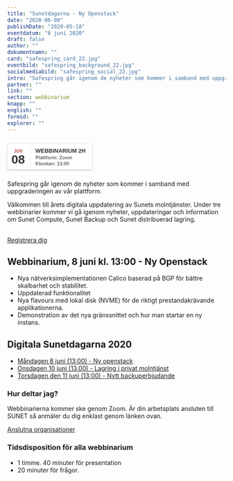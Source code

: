 ```yaml
---
title: "Sunet­dagarna - Ny Openstack"
date: "2020-06-08"
publishDate: "2020-05-18"
eventdatum: "8 juni 2020"
draft: false
author: ""
dokumentnamn: ""
card: "safespring_card_22.jpg"
eventbild: "safespring_background_22.jpg"
socialmediabild: "safespring_social_22.jpg"
intro: "Safespring går igenom de nyheter som kommer i samband med uppgraderingen av vår plattform."
partner: ""
link: ""
section: webbinarium
knapp: ""
english: ""
formid: ""
explorer: ""
---
```

<style>
.safespring-event .desc .des,.safespring-event .desc .hed{font-family:Hind,sans-serif;overflow:hidden}.safespring-event{display:inline-block;position:relative;cursor:default;background:#fff;font-family:Hind,sans-serif;font-weight:600;color:#323232!important;font-size:15px;line-height:100%;-webkit-box-shadow:0 0 0 .5px rgba(50,50,93,.17),0 2px 5px 0 rgba(50,50,93,.1),0 1px 1.5px 0 rgba(0,0,0,.07),0 1px 2px 0 rgba(0,0,0,.08),0 0 0 0 transparent!important;-moz-box-shadow:0 0 0 .5px rgba(50,50,93,.17),0 2px 5px 0 rgba(50,50,93,.1),0 1px 1.5px 0 rgba(0,0,0,.07),0 1px 2px 0 rgba(0,0,0,.08),0 0 0 0 transparent!important;box-shadow:0 0 0 .5px rgba(50,50,93,.17),0 2px 5px 0 rgba(50,50,93,.1),0 1px 1.5px 0 rgba(0,0,0,.07),0 1px 2px 0 rgba(0,0,0,.08),0 0 0 0 transparent!important;-webkit-border-radius:4px;border-radius:4px}.safespring-event .date{width:50px;height:60px;float:left;position:relative}.safespring-event .date .bdr1,.safespring-event .date .bdr2{width:1px;height:50px;position:absolute;z-index:100;top:5px}.safespring-event .date .mon{display:block;text-align:center;padding:12px 0 0;font-size:10px;color:#bf5549;font-weight:700;line-height:110%;text-transform:uppercase}.safespring-event .date .day{display:block;text-align:center;padding:0 0 8px;font-size:28px;font-weight:700;color:#333;line-height:100%}.safespring-event .date .bdr1{background:#eaeaea;right:-3px}.safespring-event .date .bdr2{background:#fff;right:-4px}.safespring-event .desc{height:60px;float:left;position:relative;padding:0 15px 0 0}.safespring-event .desc p{margin:0;display:block;text-align:left;padding:10px 0 0 15px;font-size:11px;color:#666;line-height:130%}.safespring-event .desc .hed{height:15px;display:block;margin-bottom:0;font-size:13px;line-height:110%;color:#333;text-transform:uppercase}.safespring-event .desc .des{height:28px;display:block}.safespring-event-selected{background-color:#f4f4f4}.addeventatc .alarm_reminder,.addeventatc .all_day_event,.addeventatc .attendees,.addeventatc .calname,.addeventatc .date_format,.addeventatc .recurring,.addeventatc .status,.addeventatc .uid,.safespring-event .client,.safespring-event .description,.safespring-event .end,.safespring-event .facebook_event,.safespring-event .location,.safespring-event .method,.safespring-event .organizer,.safespring-event .organizer_email,.safespring-event .start,.safespring-event .timezone,.safespring-event .title,.safespring-event .transp{display:none!important}
</style>
<div style="clear:both;padding:10px 0px 10px 0px;">
	<div class="safespring-event" data-styling="none">
		<div class="date">
			<span class="mon">JUN</span>
			<span class="day">08</span>
			<div class="bdr1"></div>
			<div class="bdr2"></div>
		</div>
		<div class="desc">
			<p>
				<strong class="hed">Webbinarium 2h</strong>
				<span class="des">Plattform: Zoom<br />Klockan: 13:00</span>
			</p>
		</div>
	</div>
	</div>

<div class="ingress"><p>Safespring går igenom de nyheter som kommer i samband med uppgraderingen av vår plattform.</p></div>

Välkommen till årets digitala uppdatering av Sunets molntjänster. Under tre webbinarier kommer vi gå igenom nyheter, uppdateringar och information om Sunet Compute, Sunet Backup och Sunet distribuerad lagring.

<br><a href="#" id="button">Registrera dig</a>

## Webbinarium, 8 juni kl. 13:00 - Ny Openstack

- Nya nätverksimplementationen Calico baserad på BGP för bättre skalbarhet och stabilitet.
- Uppdaterad funktionalitet
- Nya flavours med lokal disk (NVME) för de riktigt prestandakrävande applikationerna.
- Demonstration av det nya gränssnittet och hur man startar en ny instans.

## Digitala Sunetdagarna 2020

- [Måndagen 8 juni (13:00) - Ny openstack](/event/2020-06-08)
- [Onsdagen 10 juni (13.00) - Lagring i privat molntjänst](/event/2020-06-10)
- [Torsdagen den 11 juni (13:00) - Nytt backuperbjudande](/event/2020-06-11)

### Hur deltar jag?

Webbinarierna kommer ske genom Zoom.
Är din arbetsplats ansluten till SUNET så anmäler du dig enklast genom länken ovan.

<a href="https://www.sunet.se/sunets-nat/anslutna/" id="text-button">Anslutna organisationer</a>

### Tidsdisposition för alla webbinarium

- 1 timme. 40 minuter för presentation
- 20 minuter för frågor.
